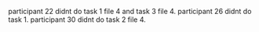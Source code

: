 participant 22 didnt do task 1 file 4 and task 3 file 4.
participant 26 didnt do task 1.
participant 30 didnt do task 2 file 4.
